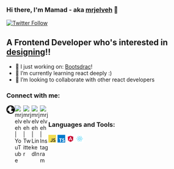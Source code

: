 ### Hi there, I'm Mamad - aka [mrjelveh][website] 👋


[![Twitter Follow](https://img.shields.io/twitter/follow/mrjelveh?color=1DA1F2&logo=twitter&style=for-the-badge)](https://twitter.com/intent/follow?original_referer=https%3A%2F%2Fgithub.com%2Fmrjelveh&screen_name=mrjelveh)

## A Frontend Developer who's interested in [designing][behance]!!

- 🔭 I just working on: [Bootsdrac][btsdc]!
- 🌱 I’m currently learning react deeply :)
- 👯 I’m looking to collaborate with other react developers

### Connect with me:

[<img align="left" alt="mrjelveh.com" width="22px" src="https://raw.githubusercontent.com/iconic/open-iconic/master/svg/globe.svg" />][website]
[<img align="left" alt="mrjelveh | YouTube" width="22px" src="https://cdn.jsdelivr.net/npm/simple-icons@v3/icons/dribbble.svg" />][dribbble]
[<img align="left" alt="mrjelveh | Twitter" width="22px" src="https://cdn.jsdelivr.net/npm/simple-icons@v3/icons/twitter.svg" />][twitter]
[<img align="left" alt="mrjelveh | LinkedIn" width="22px" src="https://cdn.jsdelivr.net/npm/simple-icons@v3/icons/linkedin.svg" />][linkedin]
[<img align="left" alt="mrjelveh | Instagram" width="22px" src="https://cdn.jsdelivr.net/npm/simple-icons@v3/icons/behance.svg" />][behance]

<br />

### Languages and Tools:

<code><img height="20" src="https://raw.githubusercontent.com/github/explore/80688e429a7d4ef2fca1e82350fe8e3517d3494d/topics/javascript/javascript.png"></code>
<code><img height="20" src="https://raw.githubusercontent.com/github/explore/80688e429a7d4ef2fca1e82350fe8e3517d3494d/topics/typescript/typescript.png"></code>
<code><img height="20" src="https://raw.githubusercontent.com/github/explore/80688e429a7d4ef2fca1e82350fe8e3517d3494d/topics/angular/angular.png"></code>
<code><img height="20" src="https://raw.githubusercontent.com/github/explore/80688e429a7d4ef2fca1e82350fe8e3517d3494d/topics/react/react.png"></code>

<br />
<br />


[website]: https://mrjelveh.com
[btsdc]: https://github.com/mrjelveh/BootsDrac
[twitter]: https://twitter.com/mrjelveh
[dribbble]: https://dribbble.com/mrjelveh
[behance]: https://behance.com/mrjelveh
[linkedin]: https://linkedin.com/in/mohammad-reza-jelveh-006258105

